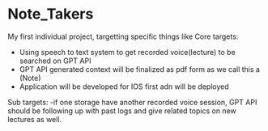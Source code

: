 # Note_Takers
My first individual project, targetting specific things like
Core targets:
- Using speech to text system to get recorded voice(lecture) to be searched on GPT API
- GPT API generated context will be finalized as pdf form as we call this a (Note)
- Application will be developed for IOS first adn will be deployed

Sub targets:
-if one storage have another recorded voice session, GPT API should be following up with past logs and give related topics on new lectures as well.


